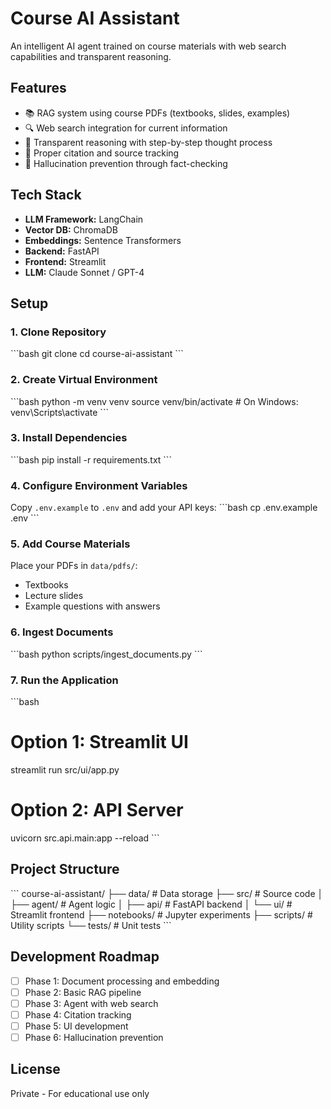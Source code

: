 # Course AI Assistant

An intelligent AI agent trained on course materials with web search capabilities and transparent reasoning.

## Features
- 📚 RAG system using course PDFs (textbooks, slides, examples)
- 🔍 Web search integration for current information
- 🧠 Transparent reasoning with step-by-step thought process
- 📝 Proper citation and source tracking
- 🎯 Hallucination prevention through fact-checking

## Tech Stack
- **LLM Framework:** LangChain
- **Vector DB:** ChromaDB
- **Embeddings:** Sentence Transformers
- **Backend:** FastAPI
- **Frontend:** Streamlit
- **LLM:** Claude Sonnet / GPT-4

## Setup

### 1. Clone Repository
\`\`\`bash
git clone <your-repo-url>
cd course-ai-assistant
\`\`\`

### 2. Create Virtual Environment
\`\`\`bash
python -m venv venv
source venv/bin/activate  # On Windows: venv\Scripts\activate
\`\`\`

### 3. Install Dependencies
\`\`\`bash
pip install -r requirements.txt
\`\`\`

### 4. Configure Environment Variables
Copy `.env.example` to `.env` and add your API keys:
\`\`\`bash
cp .env.example .env
\`\`\`

### 5. Add Course Materials
Place your PDFs in `data/pdfs/`:
- Textbooks
- Lecture slides
- Example questions with answers

### 6. Ingest Documents
\`\`\`bash
python scripts/ingest_documents.py
\`\`\`

### 7. Run the Application
\`\`\`bash
# Option 1: Streamlit UI
streamlit run src/ui/app.py

# Option 2: API Server
uvicorn src.api.main:app --reload
\`\`\`

## Project Structure
\`\`\`
course-ai-assistant/
├── data/               # Data storage
├── src/                # Source code
│   ├── agent/         # Agent logic
│   ├── api/           # FastAPI backend
│   └── ui/            # Streamlit frontend
├── notebooks/          # Jupyter experiments
├── scripts/           # Utility scripts
└── tests/             # Unit tests
\`\`\`

## Development Roadmap
- [ ] Phase 1: Document processing and embedding
- [ ] Phase 2: Basic RAG pipeline
- [ ] Phase 3: Agent with web search
- [ ] Phase 4: Citation tracking
- [ ] Phase 5: UI development
- [ ] Phase 6: Hallucination prevention

## License
Private - For educational use only
